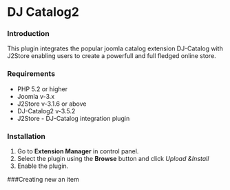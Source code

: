 # DJ Catalog2

### Introduction
This plugin integrates the popular joomla catalog extension DJ-Catalog with J2Store enabling users to create a powerfull and full fledged online store. 

### Requirements
* PHP 5.2 or higher
* Joomla v-3.x
* J2Store v-3.1.6 or above
* DJ-Catalog2 v-3.5.2
* J2Store - DJ-Catalog integration plugin

### Installation
1. Go to **Extension Manager** in control panel.
2. Select the plugin using the **Browse** button and click *Upload &Install*
3. Enable the plugin.

###Creating new an item 
































